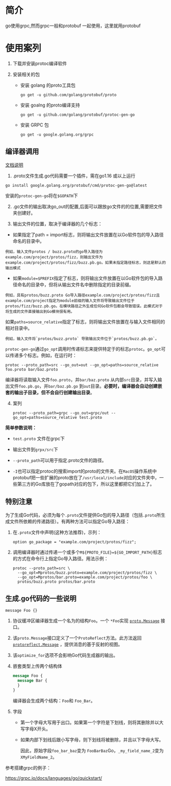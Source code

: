 # 简介

go使用grpc,然而grpc一般和protobuf 一起使用，这里就用protobuf



# 使用案列

1. 下载并安装protoc编译软件

2. 安装相关的包

   - 安装 golang 的proto工具包

     ```
     go get -u github.com/golang/protobuf/proto
     ```

   - 安装 goalng 的proto编译支持

     ```
     go get -u github.com/golang/protobuf/protoc-gen-go
     ```

   - 安装 GRPC 包

     ```
     go get -u google.golang.org/grpc
     ```

     

## 编译器调用

 [文档说明](https://developers.google.com/protocol-buffers/docs/reference/go-generated#package)

1. .proto文件生成.go代码需要一个插件，需在go1.16 或以上运行

```shell
go install google.golang.org/protobuf/cmd/protoc-gen-go@latest
```

安装的`protoc-gen-go`将在`$GOPATH`下

2. .go文件的输出取决go_out的配置,后面可以跟放go文件的的位置,需要把文件夹创建好。

3. 输出文件的位置，取决于编译器的几个标志：

- 如果指定了path = import标志，则将输出文件放置在以Go软件包的导入路径命名的目录中。

```
例如，输入文件protos / buzz.proto的go导入路径为example.com/project/protos/fizz，则输出文件为example.com/project/protos/fizz/buzz.pb.go。如果未指定路径标志，则这是默认的输出模式
```

- 如果`module=$PREFIX`指定了标志，则将输出文件放置在以Go软件包的导入路径命名的目录中，但将从输出文件名中删除指定的目录前缀。

```
例如，具有protos/buzz.proto Go导入路径example.com/project/protos/fizz且 example.com/project指定为module前缀的输入文件将导致输出文件位于protos/fizz/buzz.pb.go。在模块路径之外生成任何Go软件包都会导致错误。此模式对于将生成的文件直接输出到Go模块很有用。
```

如果`paths=source_relative`指定了标志，则将输出文件放置在与输入文件相同的相对目录中。

```
例如，输入文件将`protos/buzz.proto` 导致输出文件位于`protos/buzz.pb.go`。
```


`protoc-gen-go`通过`go_opt`调用时传递标志来提供特定于的标志`protoc`。`go_opt`可以传递多个标志。例如，在运行时：

```shell
protoc --proto_path=src --go_out=out --go_opt=paths=source_relative foo.proto bar/baz.proto
```

编译器将读取输入文件`foo.proto`，并`bar/baz.proto` 从内部`src`目录，并写入输出文件`foo.pb.go`，并`bar/baz.pb.go` 到`out`目录。**必要时，编译器会自动创建嵌套的输出子目录，但不会自行创建输出目录**。

4. 案列

   ```shell
   protoc --proto_path=grpc --go_out=grpc/out --go_opt=paths=source_relative test.proto
   ```

**简单参数说明：**

- `test.proto` 文件在grpc下
- 输出文件到`grpx/src`下

- `--proto_path`可以用于指定.proto文件的路径。

- `-I`也可以指定protoc的搜索import的proto的文件夹。在`MacOS`操作系统中protobuf把一些扩展的proto放在了`/usr/local/include`对应的文件夹中，一些第三方的Go库放在了gopath对应的包下，所以这里都把它们加上了。



## 特别注意

为了生成Go代码，必须为每个`.proto`文件提供Go包的导入路径（包括`.proto`所生成文件所依赖的传递路径）。有两种方法可以指定Go导入路径：

1. 在`.proto`文件中声明(这种方法推荐)，示列：

   ```
   option go_package = "example.com/project/protos/fizz";
   ```

2. 调用编译器时通过传递一个或多个`M${PROTO_FILE}=${GO_IMPORT_PATH}`标志的方式在命令行上指定Go导入路径。用法示例：

   ```shell
   protoc --proto_path=src \
     --go_opt=Mprotos/buzz.proto=example.com/project/protos/fizz \
     --go_opt=Mprotos/bar.proto=example.com/project/protos/foo \
     protos/buzz.proto protos/bar.proto
   ```




## 生成.go代码的一些说明

```
message Foo {}
```

1. 协议缓冲区编译器生成一个名为的结构`Foo`。一个 `*Foo`实现 [`proto.Message`](https://pkg.go.dev/google.golang.org/protobuf/proto?tab=doc#Message) 接口。

2. 该`proto.Message`接口定义了一个`ProtoReflect`方法。此方法返回 [`protoreflect.Message`](https://pkg.go.dev/google.golang.org/protobuf/reflect/protoreflect?tab=doc#Message) ，提供消息的基于反射的视图。

3. 该`optimize_for`选项不会影响Go代码生成器的输出。

4. 嵌套类型上传两个结构体

   ```protobuf
   message Foo {
     message Bar {
     }
   }
   ```

   编译器会生成两个结构：`Foo`和 `Foo_Bar`。

5. 字段

   - 第一个字母大写用于出口。如果第一个字符是下划线，则将其删除并以大写字母X开头。

   - 如果内部下划线后跟小写字母，则下划线将被删除，并且以下字母大写。

     因此，原始字段`foo_bar_baz`变为 `FooBarBaz`Go，`_my_field_name_2`变为 `XMyFieldName_2`。



参考搭建grpc的例子：

https://grpc.io/docs/languages/go/quickstart/